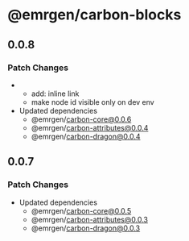 # @emrgen/carbon-blocks

## 0.0.8

### Patch Changes

- - add: inline link
  - make node id visible only on dev env
- Updated dependencies
  - @emrgen/carbon-core@0.0.6
  - @emrgen/carbon-attributes@0.0.4
  - @emrgen/carbon-dragon@0.0.4

## 0.0.7

### Patch Changes

- Updated dependencies
  - @emrgen/carbon-core@0.0.5
  - @emrgen/carbon-attributes@0.0.3
  - @emrgen/carbon-dragon@0.0.3
